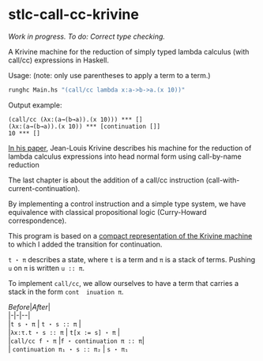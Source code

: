 # stlc-call-cc-krivine

*Work in progress. To do: Correct type checking.*
  
A Krivine machine for the reduction of simply typed lambda calculus (with call/cc) expressions in Haskell.  
  
Usage: (note: only use parentheses to apply a term to a term.)  
```hs  
runghc Main.hs "(call/cc lambda x:a->b->a.(x 10))"  
```  
Output example:  
```  
(call/cc (λx:(a→(b→a)).(x 10))) *** []  
(λx:(a→(b→a)).(x 10)) *** [continuation []]  
10 *** []  
```  
  
[In his paper](https://www.irif.fr/~krivine/articles/lazymach.pdf), Jean-Louis Krivine describes his machine for the reduction of lambda calculus expressions into head normal form using call-by-name reduction
  
The last chapter is about the addition of a call/cc instruction (call-with-current-continuation).  
  
By implementing a control instruction and a simple type system, we have equivalence with classical propositional logic (Curry-Howard correspondence).  
  
This program is based on a [compact representation of the Krivine machine](https://hal.inria.fr/hal-01479035/document) to which I added the transition for continuation.  
    
``t ⋆ π`` describes a state, where ``t`` is a term and ``π`` is a stack of terms. Pushing ``u`` on  ``π`` is written ``u :: π``.  
  
To implement ``call/cc``, we allow ourselves to have a term that carries a stack in the form ``cont  inuation π``.  
  
  
*Before*|*After*|  
|-|-|--|  
|``t s ⋆ π`` | ``t ⋆ s :: π`` |  
|``λx:τ.t ⋆ s :: π`` | ``t[x := s] ⋆ π`` |  
|``call/cc f ⋆ π`` |``f ⋆ continuation π :: π``|  
| ``continuation π₁ ⋆ s :: π₂`` | ``s ⋆ π₁``

